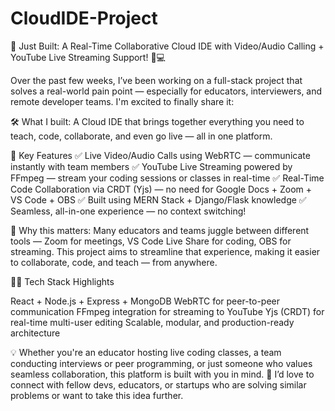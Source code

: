 # CloudIDE-Project

🚀 Just Built: A Real-Time Collaborative Cloud IDE with Video/Audio Calling + YouTube Live Streaming Support! 🎥💻

Over the past few weeks, I’ve been working on a full-stack project that solves a real-world pain point — especially for educators, interviewers, and remote developer teams.
I'm excited to finally share it:

🛠️ What I built:
A Cloud IDE that brings together everything you need to teach, code, collaborate, and even go live — all in one platform.

🌟 Key Features
✅ Live Video/Audio Calls using WebRTC — communicate instantly with team members
✅ YouTube Live Streaming powered by FFmpeg — stream your coding sessions or classes in real-time
✅ Real-Time Code Collaboration via CRDT (Yjs) — no need for Google Docs + Zoom + VS Code + OBS
✅ Built using MERN Stack + Django/Flask knowledge
✅ Seamless, all-in-one experience — no context switching!

🎯 Why this matters:
Many educators and teams juggle between different tools — Zoom for meetings, VS Code Live Share for coding, OBS for streaming.
This project aims to streamline that experience, making it easier to collaborate, code, and teach — from anywhere.

👨‍💻 Tech Stack Highlights

React + Node.js + Express + MongoDB
WebRTC for peer-to-peer communication
FFmpeg integration for streaming to YouTube
Yjs (CRDT) for real-time multi-user editing
Scalable, modular, and production-ready architecture

💡 Whether you're an educator hosting live coding classes, a team conducting interviews or peer programming, or just someone who values seamless collaboration, this platform is built with you in mind.
🔗 I’d love to connect with fellow devs, educators, or startups who are solving similar problems or want to take this idea further.

